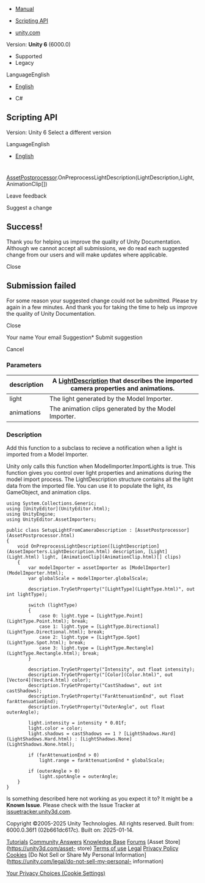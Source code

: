 [ ]()

  * [Manual](../Manual/index.html)
  * [Scripting API](../ScriptReference/index.html)

  * [unity.com](https://unity.com/)

Version: **Unity 6** (6000.0)

  * Supported
  * Legacy

LanguageEnglish

  * [English]()

  * C#

[ ](https://docs.unity3d.com)

## Scripting API

Version: Unity 6 Select a different version

LanguageEnglish

  * [English]()

#
[AssetPostprocessor](AssetPostprocessor.html).OnPreprocessLightDescription(LightDescription,Light,
AnimationClip[])

Leave feedback

Suggest a change

## Success!

Thank you for helping us improve the quality of Unity Documentation. Although
we cannot accept all submissions, we do read each suggested change from our
users and will make updates where applicable.

Close

## Submission failed

For some reason your suggested change could not be submitted. Please <a>try
again</a> in a few minutes. And thank you for taking the time to help us
improve the quality of Unity Documentation.

Close

Your name Your email Suggestion* Submit suggestion

Cancel

[ ]()

### Parameters

description | A [LightDescription](AssetImporters.LightDescription.html) that describes the imported camera properties and animations.  
---|---  
light | The light generated by the Model Importer.  
animations | The animation clips generated by the Model Importer.  
  
### Description

Add this function to a subclass to recieve a notification when a light is
imported from a Model Importer.

Unity only calls this function when ModelImporter.ImportLights is true. This
function gives you control over light properties and animations during the
model import process. The LightDescription structure contains all the light
data from the imported file. You can use it to populate the light, its
GameObject, and animation clips.

    
    
    using System.Collections.Generic;
    using [UnityEditor](UnityEditor.html);
    using UnityEngine;
    using UnityEditor.AssetImporters;  
      
    public class SetupLightFromCameraDescription : [AssetPostprocessor](AssetPostprocessor.html)
    {
        void OnPreprocessLightDescription([LightDescription](AssetImporters.LightDescription.html) description, [Light](Light.html) light, [AnimationClip](AnimationClip.html)[] clips)
        {
            var modelImporter = assetImporter as [ModelImporter](ModelImporter.html);
            var globalScale = modelImporter.globalScale;  
      
            description.TryGetProperty("[LightType](LightType.html)", out int lightType);  
      
            switch (lightType)
            {
                case 0: light.type = [LightType.Point](LightType.Point.html); break;
                case 1: light.type = [LightType.Directional](LightType.Directional.html); break;
                case 2: light.type = [LightType.Spot](LightType.Spot.html); break;
                case 3: light.type = [LightType.Rectangle](LightType.Rectangle.html); break;
            }  
      
            description.TryGetProperty("Intensity", out float intensity);
            description.TryGetProperty("[Color](Color.html)", out [Vector4](Vector4.html) color);
            description.TryGetProperty("CastShadows", out int castShadows);
            description.TryGetProperty("FarAttenuationEnd", out float farAttenuationEnd);
            description.TryGetProperty("OuterAngle", out float outerAngle);  
      
            light.intensity = intensity * 0.01f;
            light.color = color;
            light.shadows = castShadows == 1 ? [LightShadows.Hard](LightShadows.Hard.html) : [LightShadows.None](LightShadows.None.html);  
      
            if (farAttenuationEnd > 0)
                light.range = farAttenuationEnd * globalScale;  
      
            if (outerAngle > 0)
                light.spotAngle = outerAngle;
        }
    }
    

Is something described here not working as you expect it to? It might be a
**Known Issue**. Please check with the Issue Tracker at
[issuetracker.unity3d.com](https://issuetracker.unity3d.com).

Copyright ©2005-2025 Unity Technologies. All rights reserved. Built from:
6000.0.36f1 (02b661dc617c). Built on: 2025-01-14.

[Tutorials](https://unity3d.com/learn) [Community
Answers](https://answers.unity3d.com) [Knowledge
Base](https://support.unity3d.com/hc/en-us)
[Forums](https://forum.unity3d.com) [Asset Store](https://unity3d.com/asset-
store) [Terms of use](https://docs.unity3d.com/Manual/TermsOfUse.html)
[Legal](https://unity.com/legal) [Privacy
Policy](https://unity.com/legal/privacy-policy)
[Cookies](https://unity.com/legal/cookie-policy) [Do Not Sell or Share My
Personal Information](https://unity.com/legal/do-not-sell-my-personal-
information)

[Your Privacy Choices (Cookie Settings)](javascript:void\(0\);)

